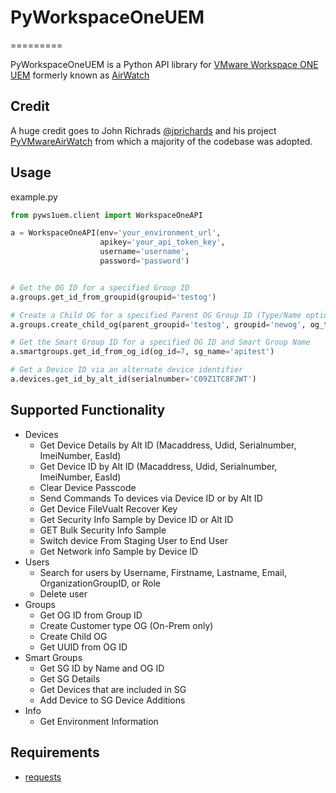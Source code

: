 # PyWorkspaceOneUEM

=========

PyWorkspaceOneUEM is a Python API library for [VMware Workspace ONE UEM](https://www.vmware.com/content/vmware/vmware-published-sites/us/products/workspace-one.html.html) formerly known as [AirWatch](https://www.air-watch.com/)

## Credit

A huge credit goes to John Richrads [@jprichards](https://github.com/jprichards) and his project [PyVMwareAirWatch](https://github.com/jprichards/PyVMwareAirWatch) from which a majority of the codebase was adopted.

## Usage

example.py

```python
from pyws1uem.client import WorkspaceOneAPI

a = WorkspaceOneAPI(env='your_environment_url',
                    apikey='your_api_token_key',
                    username='username',
                    password='password')


# Get the OG ID for a specified Group ID
a.groups.get_id_from_groupid(groupid='testog')

# Create a Child OG for a specified Parent OG Group ID (Type/Name optional)
a.groups.create_child_og(parent_groupid='testog', groupid='newog', og_type='Container', name='newog')

# Get the Smart Group ID for a specified OG ID and Smart Group Name
a.smartgroups.get_id_from_og_id(og_id=7, sg_name='apitest')

# Get a Device ID via an alternate device identifier
a.devices.get_id_by_alt_id(serialnumber='C09Z1TC8FJWT')
```

## Supported Functionality

* Devices
  * Get Device Details by Alt ID (Macaddress, Udid, Serialnumber, ImeiNumber, EasId)
  * Get Device ID by Alt ID (Macaddress, Udid, Serialnumber, ImeiNumber, EasId)
  * Clear Device Passcode
  * Send Commands To devices via Device ID or by Alt ID
  * Get Device FileVualt Recover Key
  * Get Security Info Sample by Device ID or Alt ID
  * GET Bulk Security Info Sample
  * Switch device From Staging User to End User
  * Get Network info Sample by Device ID
* Users
  * Search for users by Username, Firstname, Lastname, Email,
  OrganizationGroupID, or Role
  * Delete user
* Groups
  * Get OG ID from Group ID
  * Create Customer type OG (On-Prem only)
  * Create Child OG
  * Get UUID from OG ID
* Smart Groups
  * Get SG ID by Name and OG ID
  * Get SG Details
  * Get Devices that are included in SG
  * Add Device to SG Device Additions
* Info
  * Get Environment Information

## Requirements

* [requests](http://docs.python-requests.org/en/latest/)
